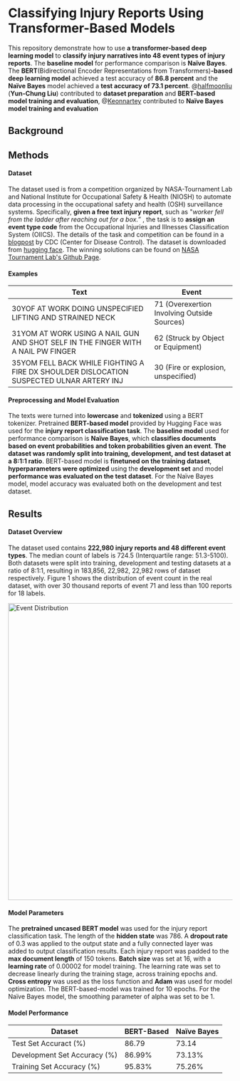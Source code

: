 # Classifying Injury Reports Using Transformer-Based Models
This repository demonstrate how to use **a transformer-based deep learning model** to **classify injury narratives into 48 event types of injury reports**. The **baseline model** for performance comparison is **Naïve Bayes**. The **BERT**(Bidirectional Encoder Representations from Transformers)**-based deep learning model** achieved a test accuracy of **86.8 percent** and the **Naïve Bayes** model achieved a **test accuracy of 73.1 percent**. @[halfmoonliu](https://github.com/halfmoonliu) (**Yun-Chung Liu**) contributed to **dataset preparation** and **BERT-based model training and evaluation**, @[Keonnartey](https://github.com/Keonnartey) contributed to **Naïve Bayes model training and evaluation**

## Background

## Methods

#### Dataset
The dataset used is from a competition organized by NASA-Tournament Lab and National Institute for Occupational Safety & Health (NIOSH) to automate data processing in the occupational safety and health (OSH) surveillance systems. Specifically, **given a free text injury report**, such as "*worker fell from the ladder after reaching out for a box.*” , the task is to **assign an event type code** from the Occupational Injuries and Illnesses Classification System (OIICS). The details of the task and competition can be found in a [blogpost](https://blogs.cdc.gov/niosh-science-blog/2020/02/26/ai-crowdsourcing/) by CDC (Center for Disease Control). The dataset is downloaded from [hugging face](https://huggingface.co/datasets/mayerantoine/injury-narrative-coding). The winning solutions can be found on [NASA Tournament Lab's Github Page](https://github.com/NASA-Tournament-Lab/CDC-NLP-Occ-Injury-Coding).

#### Examples

| Text | Event |
|---|---|
| 30YOF AT WORK DOING UNSPECIFIED LIFTING AND STRAINED NECK | 71 (Overexertion Involving Outside Sources) |
| 31YOM AT WORK USING A NAIL GUN AND SHOT SELF IN THE FINGER WITH A NAIL PW FINGER | 62 (Struck by Object or Equipment) |
| 35YOM FELL BACK WHILE FIGHTING A FIRE DX SHOULDER DISLOCATION SUSPECTED ULNAR ARTERY INJ | 30 (Fire or explosion, unspecified) |

#### Preprocessing and Model Evaluation

The texts were turned into **lowercase** and **tokenized** using a BERT tokenizer. Pretrained **BERT-based model** provided by Hugging Face was used for the **injury report classification task**. The **baseline model** used for performance comparison is **Naïve Bayes**, which **classifies documents based on event probabilities and token probabilities given an event**. **The dataset was randomly split into training, development, and test dataset at a 8:1:1 ratio**.  BERT-based model is **finetuned on the training dataset**, **hyperparameters were optimized** using the **development set** and model **performance was evaluated on the test dataset**. For the Naïve Bayes model, model accuracy was evaluated both on the development and test dataset. 

## Results

#### Dataset Overview

The dataset used contains **222,980 injury reports and 48 different event types**. The median count of labels is 724.5 (Interquartile range: 51.3-5100). Both datasets were split into training, development and testing datasets at a ratio of 8:1:1, resulting in 183,856, 22,982, 22,982 rows of dataset respectively. Figure 1 shows the distribution of event count in the real dataset, with over 30 thousand reports of event 71 and less than 100 reports for 18 labels. 

<img width="667" alt="Event Distribution" src="https://github.com/halfmoonliu/InjuryNoteLabel/assets/46064664/7a315f96-1a29-4439-bde1-bf607cb585b8">

#### Model Parameters

The **pretrained uncased BERT model** was used for the injury report classification task. The length of the **hidden state** was 786. A **dropout rate** of 0.3 was applied to the output state and a fully connected layer was added to output classification results. Each injury report was padded to the **max document length** of 150 tokens. **Batch size** was set at 16, with a **learning rate** of 0.00002 for model training. The learning rate was set to decrease linearly during the training stage, across training epochs and. **Cross entropy** was used as the loss function and **Adam** was used for model optimization. The BERT-based-model was trained for 10 epochs. For the Naïve Bayes model, the smoothing parameter of alpha was set to be 1. 

#### Model Performance

| Dataset | BERT-Based | Naïve Bayes | 
|---|---|---|
| Test Set Accuract (%) | 86.79 | 73.14 |
| Development Set Accuracy (%) | 86.99% | 73.13% |
| Training Set Accuracy (%) | 95.83% | 75.26%  |

